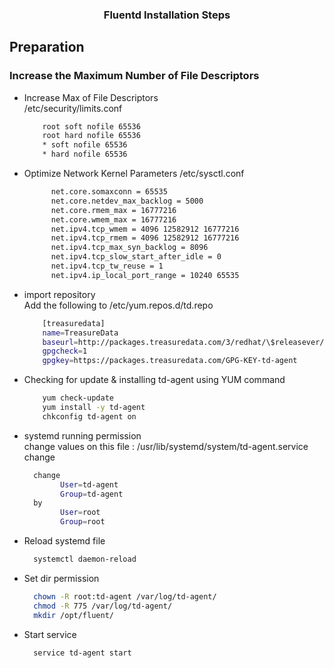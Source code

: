 <div align="center">
  <h3 align="center">Fluentd Installation Steps</h3>
</div>

## Preparation
### Increase the Maximum Number of File Descriptors
* Increase Max of File Descriptors<br>
   /etc/security/limits.conf
    ```sh
		root soft nofile 65536
		root hard nofile 65536
		* soft nofile 65536
		* hard nofile 65536
     ```
      
 * Optimize Network Kernel Parameters
     /etc/sysctl.conf
      ```sh
		    net.core.somaxconn = 65535
		    net.core.netdev_max_backlog = 5000
		    net.core.rmem_max = 16777216
		    net.core.wmem_max = 16777216
		    net.ipv4.tcp_wmem = 4096 12582912 16777216
		    net.ipv4.tcp_rmem = 4096 12582912 16777216
		    net.ipv4.tcp_max_syn_backlog = 8096
		    net.ipv4.tcp_slow_start_after_idle = 0
		    net.ipv4.tcp_tw_reuse = 1
		    net.ipv4.ip_local_port_range = 10240 65535
      ```
  * import repository<br>
    Add the following to /etc/yum.repos.d/td.repo
      ```sh
          [treasuredata]
	      name=TreasureData
	      baseurl=http://packages.treasuredata.com/3/redhat/\$releasever/\$basearch
	      gpgcheck=1
	      gpgkey=https://packages.treasuredata.com/GPG-KEY-td-agent
      ```
  * Checking for update & installing td-agent using YUM command<br>
      ```sh
          yum check-update
	      yum install -y td-agent
	      chkconfig td-agent on
      ```
  * systemd running permission<br>
  change values on this file : /usr/lib/systemd/system/td-agent.service <br>
  change 
      ```sh
        change 
              User=td-agent
	          Group=td-agent
        by
              User=root
              Group=root
      ```
   
  * Reload systemd file
      ```sh
        systemctl daemon-reload
      ``` 
  * Set dir permission
      ```sh
        chown -R root:td-agent /var/log/td-agent/
        chmod -R 775 /var/log/td-agent/
        mkdir /opt/fluent/
      ``` 
   * Start service
      ```sh
        service td-agent start
      ``` 
